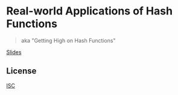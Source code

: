 # Real-world Applications of Hash Functions

> aka "Getting High on Hash Functions"

[Slides](Slides.pdf)

## License

[ISC](LICENSE)
